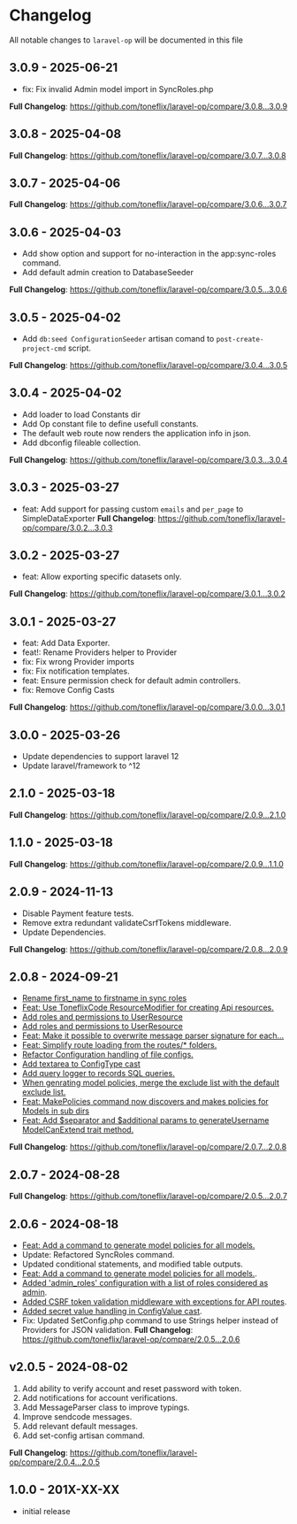 # Changelog

All notable changes to `laravel-op` will be documented in this file

## 3.0.9 - 2025-06-21

* fix: Fix invalid Admin model import in SyncRoles.php

**Full Changelog**: https://github.com/toneflix/laravel-op/compare/3.0.8...3.0.9

## 3.0.8 - 2025-04-08

**Full Changelog**: https://github.com/toneflix/laravel-op/compare/3.0.7...3.0.8

## 3.0.7 - 2025-04-06

**Full Changelog**: https://github.com/toneflix/laravel-op/compare/3.0.6...3.0.7

## 3.0.6 - 2025-04-03

- Add show option and support for no-interaction in the app:sync-roles command.
- Add default admin creation to DatabaseSeeder

**Full Changelog**: https://github.com/toneflix/laravel-op/compare/3.0.5...3.0.6

## 3.0.5 - 2025-04-02

- Add `db:seed ConfigurationSeeder` artisan comand to `post-create-project-cmd` script.

**Full Changelog**: https://github.com/toneflix/laravel-op/compare/3.0.4...3.0.5

## 3.0.4 - 2025-04-02

- Add loader to load Constants dir
- Add Op constant file to define usefull constants.
- The default web route now renders the application info in json.
- Add dbconfig fileable collection.

**Full Changelog**: https://github.com/toneflix/laravel-op/compare/3.0.3...3.0.4

## 3.0.3 - 2025-03-27

- feat: Add support for passing custom `emails` and `per_page` to SimpleDataExporter
  **Full Changelog**: https://github.com/toneflix/laravel-op/compare/3.0.2...3.0.3

## 3.0.2 - 2025-03-27

- feat: Allow exporting specific datasets only.

**Full Changelog**: https://github.com/toneflix/laravel-op/compare/3.0.1...3.0.2

## 3.0.1 - 2025-03-27

- feat: Add Data Exporter.
- feat!: Rename Providers helper to Provider
- fix: Fix wrong Provider imports
- fix: Fix notification templates.
- feat: Ensure permission check for default admin controllers.
- fix: Remove Config Casts

**Full Changelog**: https://github.com/toneflix/laravel-op/compare/3.0.0...3.0.1

## 3.0.0 - 2025-03-26

- Update dependencies to support laravel 12
- Update laravel/framework to ^12

## 2.1.0 - 2025-03-18

**Full Changelog**: https://github.com/toneflix/laravel-op/compare/2.0.9...2.1.0

## 1.1.0 - 2025-03-18

**Full Changelog**: https://github.com/toneflix/laravel-op/compare/2.0.9...1.1.0

## 2.0.9 - 2024-11-13

- Disable Payment feature tests.
- Remove extra redundant validateCsrfTokens middleware.
- Update Dependencies.

**Full Changelog**: https://github.com/toneflix/laravel-op/compare/2.0.8...2.0.9

## 2.0.8 - 2024-09-21

- [Rename first_name to firstname in sync roles](https://github.com/toneflix/laravel-op/commit/1f9c28fa6e1281cbb283fa18744225f4cdfd728a)
- [Feat: Use ToneflixCode ResourceModifier for creating Api resources.](https://github.com/toneflix/laravel-op/commit/2072c0d82e2c816a01541cb462522f86ee2b071c)
- [Add roles and permissions to UserResource](https://github.com/toneflix/laravel-op/commit/832bce2446f3f5c0a834f6d1b115fe4e11371c53)
- [Add roles and permissions to UserResource](https://github.com/toneflix/laravel-op/commit/832bce2446f3f5c0a834f6d1b115fe4e11371c53)
- [Feat: Make it possible to overwrite message parser signature for each…](https://github.com/toneflix/laravel-op/commit/51c63c6679c93bc6bf03b429991b78c5f5f8819e)
- [Feat: Simplify route loading from the routes/* folders.](https://github.com/toneflix/laravel-op/commit/9a6a730eb55d51bbd7ceb2e3beefc061aa002e9d)
- [Refactor Configuration handling of file configs.](https://github.com/toneflix/laravel-op/commit/155cc084865795dcdc721cc5c7b8b0d6f99c799b)
- [Add textarea to ConfigType cast](https://github.com/toneflix/laravel-op/commit/50d6256f6f39e5575cb394b14ac7387773cb473b)
- [Add query logger to records SQL queries.](https://github.com/toneflix/laravel-op/commit/db258aca066c8ef2abef1d9646eae9e9465a8d03)
- [When genrating model policies, merge the exclude list with the default exclude list.](https://github.com/toneflix/laravel-op/commit/ce2bd8bf093e042ece93f8db0a4b60f3561dfa37)
- [Feat: MakePolicies command now discovers and makes policies for Models in sub dirs](https://github.com/toneflix/laravel-op/commit/d9ac395a58600a86228c449d39c52b4443a574c3)
- [Feat: Add $separator and $additional params to generateUsername ModelCanExtend trait method.
  ](https://github.com/toneflix/laravel-op/commit/57d9d8f1ad244336c68fc2cd1a63d831ce91497c)

**Full Changelog**: https://github.com/toneflix/laravel-op/compare/2.0.7...2.0.8

## 2.0.7 - 2024-08-28

**Full Changelog**: https://github.com/toneflix/laravel-op/compare/2.0.5...2.0.7

## 2.0.6 - 2024-08-18

* [Feat: Add a command to generate model policies for all models.](https://github.com/toneflix/laravel-op/commit/646e6d794dddee9698cf1de08a1e4b5c0a0233f2)
* Update: Refactored SyncRoles command.
* Updated conditional statements, and modified table outputs.
* [Feat: Add a command to generate model policies for all models.](https://github.com/toneflix/laravel-op/commit/646e6d794dddee9698cf1de08a1e4b5c0a0233f2).
* [Added 'admin_roles' configuration with a list of roles considered as admin](https://github.com/toneflix/laravel-op/commit/c8abd9dc61349519095db62cd4fef6432c363f63).
* [Added CSRF token validation middleware with exceptions for API routes](https://github.com/toneflix/laravel-op/commit/29654e23cd07166b97f7864c302742b03c8441cb).
* [Added secret value handling in ConfigValue cast](https://github.com/toneflix/laravel-op/commit/9c37a7291091794578c657b374ce84beeb4399c3).
* Fix: Updated SetConfig.php command to use Strings helper instead of Providers for JSON validation.
  **Full Changelog**: https://github.com/toneflix/laravel-op/compare/2.0.5...2.0.6

## v2.0.5 - 2024-08-02

1. Add ability to verify account and reset password with token.
2. Add notifications for account verifications.
3. Add MessageParser class to improve typings.
4. Improve sendcode messages.
5. Add relevant default messages.
6. Add set-config artisan command.

**Full Changelog**: https://github.com/toneflix/laravel-op/compare/2.0.4...2.0.5

## 1.0.0 - 201X-XX-XX

- initial release
